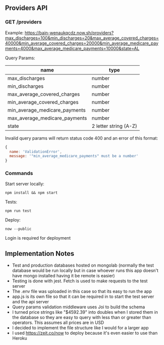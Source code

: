 ## Providers API

### GET /providers

Example:
https://bain-wenaukqcdz.now.sh/providers?max_discharges=100&min_discharges=20&max_average_covered_charges=40000&min_average_covered_charges=20000&min_average_medicare_payments=4000&max_average_medicare_payments=10000&state=AL

Query Params:

| name | type |
|-------|------|
|max_discharges| number |
|min_discharges| number |
|max_average_covered_charges| number |
|min_average_covered_charges| number |
|min_average_medicare_payments| number |
|max_average_medicare_payments| number |
|state| 2 letter string (A-Z) |

Invalid query params will return status code 400 and an error of this format:
```javascript
{
  name: 'ValidationError',
  message: '"min_average_medicare_payments" must be a number'
}

```

### Commands
Start server locally:
```
npm install && npm start
```

Tests:
```
npm run test
```

Deploy:

```
now --public
```
Login is required for deployment

## Implementation Notes
- Test and production databases hosted on mongolab
(normally the test database would be run locally but in case whoever runs this app doesn't have mongo installed having it be remote is easier)
- Testing is done with jest. Fetch is used to make requests to the test server
- The .env file was uploaded in this case so that its easy to run the app
- app.js is its own file so that it can be required in to start the test server and the api server
- Query params validation middleware uses Joi to build the schema
- I turned price strings like "$4592.39" into doubles when I stored them in the database so they are easy to query with less than or greater than operators. This assumes all prices are in USD
- I decided to implement the file structure like I would for a larger app
- I used https://zeit.co/now to deploy because it's even easier to use than Heroku
